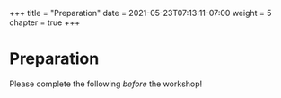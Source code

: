 +++
title = "Preparation"
date = 2021-05-23T07:13:11-07:00
weight = 5
chapter = true
+++

# Preparation

Please complete the following *before* the workshop!
